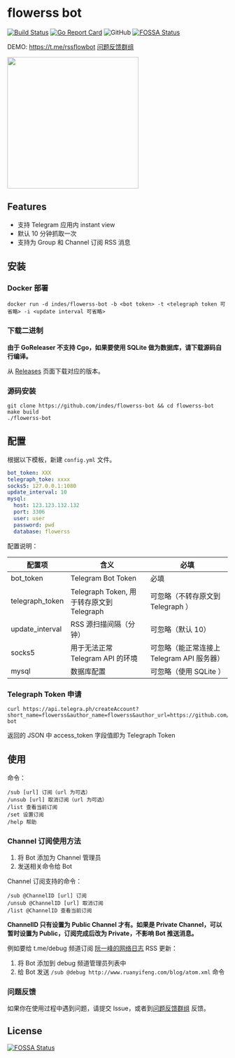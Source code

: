 # flowerss bot

[![Build Status](https://travis-ci.org/indes/flowerss-bot.svg?branch=master)](https://travis-ci.org/indes/flowerss-bot)
[![Go Report Card](https://goreportcard.com/badge/github.com/indes/rssflow)](https://goreportcard.com/report/github.com/indes/flowerss-bot)
![GitHub](https://img.shields.io/github/license/indes/flowerss-bot.svg)
[![FOSSA Status](https://app.fossa.com/api/projects/git%2Bgithub.com%2Findes%2Fflowerss-bot.svg?type=shield)](https://app.fossa.com/projects/git%2Bgithub.com%2Findes%2Fflowerss-bot?ref=badge_shield)

DEMO: https://t.me/rssflowbot
[问题反馈群组](https://t.me/joinchat/FJ-cikd-yN1Bf1SxWbAKjw)

<img src="https://raw.githubusercontent.com/indes/flowerss-bot/master/images/rssflow_demo.gif" width = "300"/>


## Features

- 支持 Telegram 应用内 instant view
- 默认 10 分钟抓取一次
- 支持为 Group 和 Channel 订阅 RSS 消息

## 安装

### Docker 部署

```shell
docker run -d indes/flowerss-bot -b <bot token> -t <telegraph token 可省略> -i <update interval 可省略>
```

### 下载二进制

**由于 GoReleaser 不支持 Cgo，如果要使用 SQLite 做为数据库，请下载源码自行编译。**

从 [Releases](https://github.com/indes/flowerss-bot/releases) 页面下载对应的版本。

### 源码安装

```shell
git clone https://github.com/indes/flowerss-bot && cd flowerss-bot
make build
./flowerss-bot
```

## 配置

根据以下模板，新建 `config.yml` 文件。

```yml
bot_token: XXX
telegraph_toke: xxxx
socks5: 127.0.0.1:1080
update_interval: 10
mysql:
  host: 123.123.132.132
  port: 3306
  user: user
  password: pwd
  database: flowerss
```

配置说明：

| 配置项 | 含义 | 必填 |
| ------ | ------ | ------ |
| bot_token | Telegram Bot Token | 必填 |
| telegraph_token | Telegraph Token, 用于转存原文到 Telegraph | 可忽略（不转存原文到 Telegraph ） |
| update_interval | RSS 源扫描间隔（分钟） | 可忽略（默认 10） |
| socks5 | 用于无法正常 Telegram API 的环境 | 可忽略（能正常连接上 Telegram API 服务器） |
| mysql | 数据库配置 | 可忽略（使用 SQLite ） |


### Telegraph Token 申请

```shell
curl https://api.telegra.ph/createAccount?short_name=flowerss&author_name=flowerss&author_url=https://github.com/indes/flowerss-bot
```
返回的 JSON 中 access_token 字段值即为 Telegraph Token


## 使用

命令：
```shell
/sub [url] 订阅（url 为可选）
/unsub [url] 取消订阅（url 为可选）
/list 查看当前订阅
/set 设置订阅
/help 帮助
```

### Channel 订阅使用方法
1. 将 Bot 添加为 Channel 管理员
2. 发送相关命令给 Bot

Channel 订阅支持的命令：
```
/sub @ChannelID [url] 订阅
/unsub @ChannelID [url] 取消订阅
/list @ChannelID 查看当前订阅
```

**ChannelID 只有设置为 Public Channel 才有。如果是 Private Channel，可以暂时设置为 Public，订阅完成后改为 Private，不影响 Bot 推送消息。**

例如要给 t.me/debug 频道订阅 [阮一峰的网络日志](http://www.ruanyifeng.com/blog/atom.xml) RSS 更新：
1. 将 Bot 添加到 debug 频道管理员列表中
2. 给 Bot 发送 `/sub @debug http://www.ruanyifeng.com/blog/atom.xml` 命令

### 问题反馈
如果你在使用过程中遇到问题，请提交 Issue，或者到[问题反馈群组](https://t.me/joinchat/FJ-cikd-yN1Bf1SxWbAKjw) 反馈。

## License
[![FOSSA Status](https://app.fossa.io/api/projects/git%2Bgithub.com%2Findes%2Fflowerss-bot.svg?type=large)](https://app.fossa.io/projects/git%2Bgithub.com%2Findes%2Fflowerss-bot?ref=badge_large)
